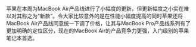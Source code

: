 <p>
	苹果在本周为MacBook Air产品线进行了小幅度的更新，但更新幅度之小实在难以对其称之为“新款”。令大家比较意外的是在性能小幅度提高的同时苹果还将MacBook Air产品线同意统一下调了价格，让其与MacBook Pro产品线系列有了更加明确的定位区分，现在的MacBook Air的产品竞争力更强，入门级别的苹果笔记本首选。
	<img src="http://static.cnbetacdn.com/newsimg/2014/0503/25_1jpaGtSJH.jpg" alt="">
</p>
